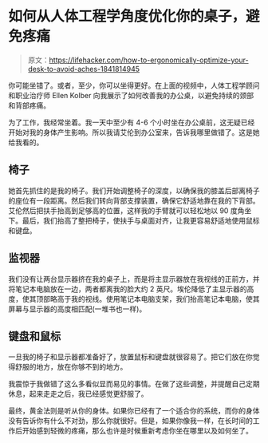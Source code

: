 # 如何从人体工程学角度优化你的桌子，避免疼痛

> 原文：<https://lifehacker.com/how-to-ergonomically-optimize-your-desk-to-avoid-aches-1841814945>

你可能坐错了。或者，至少，你可以坐得更好。在上面的视频中，人体工程学顾问和职业治疗师 Ellen Kolber 向我展示了如何改善我的办公桌，以避免持续的颈部和背部疼痛。

为了工作，我经常坐着。我一天中至少有 4-6 个小时坐在办公桌前，这无疑已经开始对我的身体产生影响。所以我请艾伦到办公室来，告诉我哪里做错了。这是她给我看的。

## 椅子

她首先抓住的是我的椅子。我们开始调整椅子的深度，以确保我的膝盖后部离椅子的座位有一段距离。然后我们转向背部支撑装置，确保它舒适地靠在我的下背部。艾伦然后把扶手抬高到足够高的位置，这样我的手臂就可以轻松地以 90 度角坐下。最后，我们抬高了整把椅子，使扶手与桌面对齐，让我更容易舒适地使用鼠标和键盘。

## 监视器

我们没有让两台显示器挤在我的桌子上，而是将主显示器放在我视线的正前方，并将笔记本电脑放在一边，两者都离我的脸大约 2 英尺。埃伦降低了主显示器的高度，使其顶部略高于我的视线。使用笔记本电脑支架，我们抬高笔记本电脑，使其屏幕与显示器的高度相匹配(一堆书也一样)。

## 键盘和鼠标

一旦我的椅子和显示器都准备好了，放置鼠标和键盘就很容易了。把它们放在你觉得舒服的地方，放在你够不到的地方。

我震惊于我做错了这么多看似显而易见的事情。在做了这些调整，并提醒自己定期休息，起来走走之后，我已经感觉更舒服了。

最终，黄金法则是听从你的身体。如果你已经有了一个适合你的系统，而你的身体没有告诉你有什么不对劲，那么你就很好。但是，如果你像我一样，在长时间的工作后开始感到轻微的疼痛，那么也许是时候重新考虑你坐在哪里以及如何坐了。